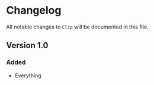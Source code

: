 # Changelog

All notable changes to `Clip` will be documented in this file.

## Version 1.0

### Added
- Everything
